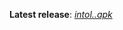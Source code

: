 **Latest release**: *[intol..apk](https://github.com/arichmanta/intolerance_release/releases/download/v1.0/intol.apk)*
